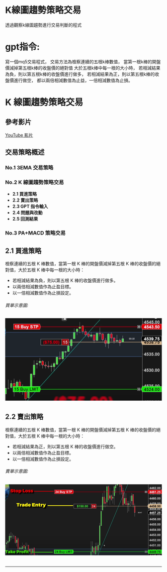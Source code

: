 K線圖趨勢策略交易
==================

透過觀察k線圖趨勢進行交易判斷的程式

gpt指令:
================
寫一個mq5交易程式，
交易方法為檢察連續的五根k棒數值，
當第一根k棒的開盤價減掉第五根k棒的收盤價的絕對值
大於五根k棒中每一根的大小時，
若相減結果為負，則以第五根k棒的收盤價進行做多，
若相減結果為正，則以第五根k棒的收盤價進行做空，
都以兩倍相減數值為止益，一倍相減數值為止損。

# K 線圖趨勢策略交易

## 參考影片
[YouTube 影片](https://www.youtube.com/watch?v=YaiLhrUfexY&t=257s)

## 交易策略概述
### No.1  3EMA 交易策略  
### No.2  K 線圖趨勢策略交易  
- **2.1 買進策略**
- **2.2 賣出策略**
- **2.3 GPT 指令輸入**
- **2.4 問題與改動**
- **2.5 回測結果**

### No.3  PA+MACD 策略交易  

## 2.1 買進策略
檢察連續的五根 K 棒數值，當第一根 K 棒的開盤價減掉第五根 K 棒的收盤價的絕對值，大於五根 K 棒中每一根的大小時：
- 若相減結果為負，則以第五根 K 棒的收盤價進行做多。
- 以兩倍相減數值作為止盈目標。
- 以一倍相減數值作為止損設定。

###### 買單示意圖: ######
###### ![image](https://github.com/worldstar/MT5-MultiTimeFrame-MA-TDI-Dashboard/blob/main/gpt%20trade%202/%E5%9C%96%E7%89%871.png) ######

## 2.2 賣出策略
檢察連續的五根 K 棒數值，當第一根 K 棒的開盤價減掉第五根 K 棒的收盤價的絕對值，大於五根 K 棒中每一根的大小時：
- 若相減結果為正，則以第五根 K 棒的收盤價進行做空。
- 以兩倍相減數值作為止盈目標。
- 以一倍相減數值作為止損設定。

###### 賣單示意圖: ######
###### ![image](https://github.com/worldstar/MT5-MultiTimeFrame-MA-TDI-Dashboard/blob/main/gpt%20trade%202/%E5%9C%96%E7%89%872.png) ######
---





